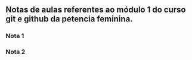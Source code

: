 ## Notas de aulas referentes ao módulo 1 do curso git e github da petencia feminina.

### Nota 1

### Nota 2



